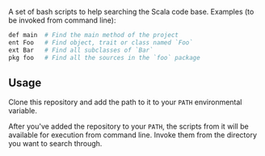 A set of bash scripts to help searching the Scala code base. Examples (to be invoked from command line):

```bash
def main  # Find the main method of the project
ent Foo   # Find object, trait or class named `Foo`
ext Bar   # Find all subclasses of `Bar`
pkg foo   # Find all the sources in the `foo` package
```

## Usage
Clone this repository and add the path to it to your `PATH` environmental variable.

After you've added the repository to your `PATH`, the scripts from it will be available for execution from command line. Invoke them from the directory you want to search through.
